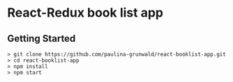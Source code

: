 # React-Redux book list app

## Getting Started

```
> git clone https://github.com/paulina-grunwald/react-booklist-app.git
> cd react-booklist-app
> npm install
> npm start
```
